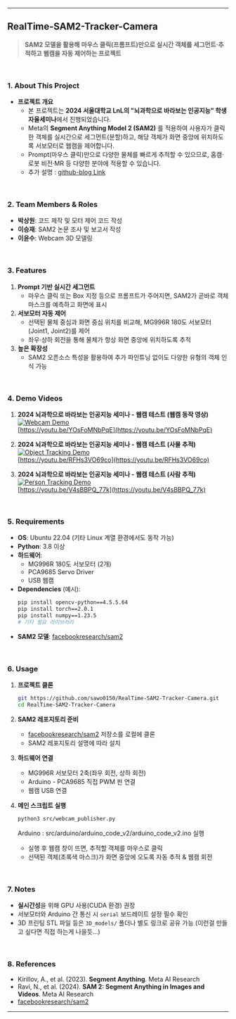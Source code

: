 
---

## **RealTime-SAM2-Tracker-Camera**

> **SAM2 모델을 활용해 마우스 클릭(프롬프트)만으로 실시간 객체를 세그먼트·추적하고 웹캠을 자동 제어하는 프로젝트**  

<br/>

### 1. About This Project
- **프로젝트 개요**  
  - 본 프로젝트는 **2024 서울대학교 LnL의 "뇌과학으로 바라보는 인공지능" 학생자율세미나**에서 진행되었습니다.  
  - Meta의 **Segment Anything Model 2 (SAM2)** 를 적용하여 사용자가 클릭한 객체를 실시간으로 세그먼트(분할)하고, 해당 객체가 화면 중앙에 위치하도록 서보모터로 웹캠을 제어합니다.
  - Prompt(마우스 클릭)만으로 다양한 물체를 빠르게 추적할 수 있으므로, 홈캠·로봇 비전·MR 등 다양한 분야에 적용할 수 있습니다.
  - 추가 설명 : [github-blog Link](https://sawo0150.github.io/RealTime-SAM2-Tracker-Camera/)
<br/>

### 2. Team Members & Roles
- **박상원**: 코드 제작 및 모터 제어 코드 작성  
- **이승재**: SAM2 논문 조사 및 보고서 작성  
- **이윤수**: Webcam 3D 모델링  

<br/>

### 3. Features
1. **Prompt 기반 실시간 세그먼트**  
   - 마우스 클릭 또는 Box 지정 등으로 프롬프트가 주어지면, SAM2가 곧바로 객체 마스크를 예측하고 화면에 표시
2. **서보모터 자동 제어**  
   - 선택된 물체 중심과 화면 중심 위치를 비교해, MG996R 180도 서보모터(Joint1, Joint2)를 제어  
   - 좌우·상하 회전을 통해 물체가 항상 화면 중앙에 위치하도록 추적
3. **높은 확장성**  
   - SAM2 오픈소스 특성을 활용하여 추가 파인튜닝 없이도 다양한 유형의 객체 인식 가능

<br/>

### 4. Demo Videos

1. **2024 뇌과학으로 바라보는 인공지능 세미나 - 웹캠 테스트 (웹캠 동작 영상)**  
   [![Webcam Demo](https://img.youtube.com/vi/YOsFoMNbPqE/0.jpg)](https://youtu.be/YOsFoMNbPqE)  
   [https://youtu.be/YOsFoMNbPqE](https://youtu.be/YOsFoMNbPqE)

2. **2024 뇌과학으로 바라보는 인공지능 세미나 - 웹캠 테스트 (사물 추적)**  
   [![Object Tracking Demo](https://img.youtube.com/vi/RFHs3VO69co/0.jpg)](https://youtu.be/RFHs3VO69co)  
   [https://youtu.be/RFHs3VO69co](https://youtu.be/RFHs3VO69co)

3. **2024 뇌과학으로 바라보는 인공지능 세미나 - 웹캠 테스트 (사람 추적)**  
   [![Person Tracking Demo](https://img.youtube.com/vi/V4sBBPQ_77k/0.jpg)](https://youtu.be/V4sBBPQ_77k)  
   [https://youtu.be/V4sBBPQ_77k](https://youtu.be/V4sBBPQ_77k)

<br/>

### 5. Requirements
- **OS**: Ubuntu 22.04 (기타 Linux 계열 환경에서도 동작 가능)  
- **Python**: 3.8 이상  
- **하드웨어**:  
  - MG996R 180도 서보모터 (2개)  
  - PCA9685 Servo Driver
  - USB 웹캠  
- **Dependencies** (예시):
  ```bash
  pip install opencv-python==4.5.5.64
  pip install torch==2.0.1
  pip install numpy==1.23.5
  # 기타 필요 라이브러리
  ```
- **SAM2 모델**: [facebookresearch/sam2](https://github.com/facebookresearch/sam2)

<br/>

### 6. Usage

1. **프로젝트 클론**
   ```bash
   git https://github.com/sawo0150/RealTime-SAM2-Tracker-Camera.git
   cd RealTime-SAM2-Tracker-Camera
   ```

2. **SAM2 레포지토리 준비**
   - [facebookresearch/sam2](https://github.com/facebookresearch/sam2) 저장소를 로컬에 클론
   - SAM2 레포지토리 설명에 따라 설치

3. **하드웨어 연결**
   - MG996R 서보모터 2축(좌우 회전, 상하 회전)
   - Arduino - PCA9685 직접 PWM 핀 연결
   - 웹캠 USB 연결

4. **메인 스크립트 실행**
   ```bash
   python3 src/webcam_publisher.py
   ```
   Arduino : src/arduino/arduino_code_v2/arduino_code_v2.ino 실행
   
   - 실행 후 웹캠 창이 뜨면, 추적할 객체를 마우스로 클릭  
   - 선택된 객체(초록색 마스크)가 화면 중앙에 오도록 자동 추적 & 웹캠 회전

<br/>

### 7. Notes
- **실시간성**을 위해 GPU 사용(CUDA 환경) 권장
- 서보모터와 Arduino 간 통신 시 `serial` 보드레이트 설정 필수 확인
- 3D 프린팅 STL 파일 등은 `3D_models/` 폴더나 별도 링크로 공유 가능 (이런걸 만들고 싶다면 직접 하는게 나을듯...)

<br/>

### 8. References
- Kirillov, A., et al. (2023). **Segment Anything**. Meta AI Research  
- Ravi, N., et al. (2024). **SAM 2: Segment Anything in Images and Videos**. Meta AI Research  
- [facebookresearch/sam2](https://github.com/facebookresearch/sam2)

---

